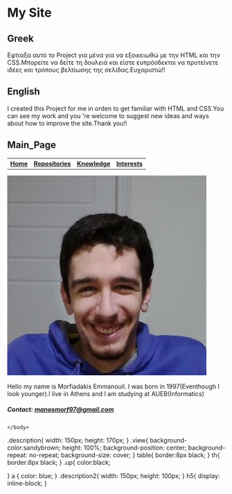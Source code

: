 # My Site
## Greek
Εφτιαξα αυτό το Project για μένα για να εξοικειωθώ με την HTML και την CSS.Μπορείτε να δείτε τη δουλειά και είστε ευπρόσδεκτοι να προτείνετε ιδέες και τρόπους βελτίωσης της σελίδας.Ευχαριστώ!!

## English
I created this Project for me in orden to get familiar with HTML and CSS.You can see my work and you 're welcome to suggest new ideas and ways about how to improve the site.Thank you!!


## Main_Page

 <html>
    <head id="here">
        <link rel="stylesheet" href="help.css" media="all" href="URL" >
        <title>Morfiadakis Emmanouil Website</title>
    </head>
    <body class="view">
        <table>
            <tr>
                <th><a href=#here>Home</a></th>
                <th><a href="Repositories.html">Repositories</a></th>
                <th><a href="Knowledge.html">Knowledge</a></th>
                <th><a href="Interests.html">Interests</a></th>
            </tr>    
        </table>
        <img src="Myself.jpg" alt="Sorry" display="inline-block">
        <p class="description">
            Hello my name is Morfiadakis Emmanouil.
            I was born in 1997(Eventhough I look younger).I live in Athens and I am studying at AUEB(Informatics)
        </p>
        <h5>
            Contact:
            <a href="malito:manosmorf97@gmail.com">manosmorf97@gmail.com</a>
        </h5>
        
    </body>
</html>

.description{
    width: 150px;
    height: 170px;
}
.view{
    background-color:sandybrown;
    height: 100%;
    background-position: center;
    background-repeat: no-repeat;
    background-size: cover;
}
table{
    border:8px black;
}
th{
    border:8px black; 
}
.up{
    color:black; 
   
}
a { 
    color: blue;
}
.description2{
    width: 150px;
    height: 100px; 
}
h5{
    display: inline-block;
}
